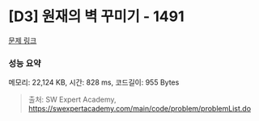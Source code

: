 # [D3] 원재의 벽 꾸미기 - 1491 

[문제 링크](https://swexpertacademy.com/main/code/problem/problemDetail.do?contestProbId=AV2b9AkKACkBBASw) 

### 성능 요약

메모리: 22,124 KB, 시간: 828 ms, 코드길이: 955 Bytes



> 출처: SW Expert Academy, https://swexpertacademy.com/main/code/problem/problemList.do